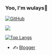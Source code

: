 ### Yoo, I'm wulays👋

[![GitHub](https://img.shields.io/badge/dynamic/json?logo=github&label=GitHub&labelColor=495867&color=495867&query=%24.data.totalSubs&url=https%3A%2F%2Fapi.spencerwoo.com%2Fsubstats%2F%3Fsource%3Dgithub%26queryKey%3Dhayschan&style=flat-square)](https://github.com/wulays)

![](https://github-readme-stats.vercel.app/api?username=wulays)

[![Top Langs](https://github-readme-stats.vercel.app/api/top-langs/?username=wulays)](https://github.com/anuraghazra/github-readme-stats)

- ✍️ [Blogger](https://wulays.github.io)
